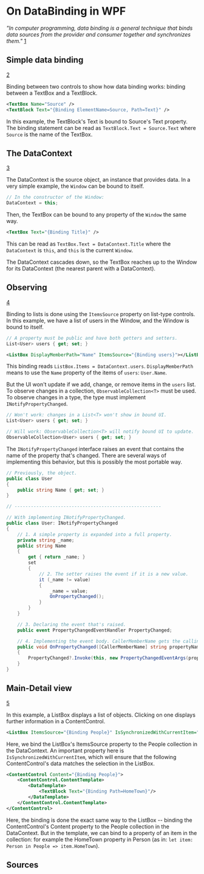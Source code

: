 # On DataBinding in WPF

*"In computer programming, data binding is a general technique that binds data sources from the provider and consumer together and synchronizes them."* [1]

## Simple data binding

[2]

Binding between two controls to show how data binding works: binding between a TextBox and a TextBlock.

```xml
<TextBox Name="Source" />
<TextBlock Text="{Binding ElementName=Source, Path=Text}" />
```

In this example, the TextBlock's Text is bound to Source's Text property. The binding statement can be read as `TextBlock.Text = Source.Text` where `Source` is the name of the TextBox.

## The DataContext

[3]

The DataContext is the source object, an instance that provides data. In a very simple example, the `Window` can be bound to itself.

```c#
// In the constructor of the Window:
DataContext = this;
```

Then, the TextBox can be bound to any property of the `Window` the same way.

```xml
<TextBox Text="{Binding Title}" />
```

This can be read as `TextBox.Text = DataContext.Title` where the `DataContext` is `this`, and `this` is the current `Window`.

The DataContext cascades down, so the TextBox reaches up to the Window for its DataContext (the nearest parent with a DataContext).

## Observing

[4]

Binding to lists is done using the `ItemsSource` property on list-type controls. In this example, we have a list of users in the Window, and the Window is bound to itself.

```c#
// A property must be public and have both getters and setters.
List<User> users { get; set; }
```

```xml
<ListBox DisplayMemberPath="Name" ItemsSource="{Binding users}"></ListBox>
```

This binding reads `ListBox.Items = DataContext.users`. `DisplayMemberPath` means to use the `Name` property of the items of `users`: `User.Name`.

But the UI won't update if we add, change, or remove items in the `users` list. To observe changes in a collection, `ObservableCollection<T>` must be used. To observe changes in a type, the type must implement `INotifyPropertyChanged`.

```c#
// Won't work: changes in a List<T> won't show in bound UI.
List<User> users { get; set; }

// Will work: ObservableCollection<T> will notify bound UI to update.
ObservableCollection<User> users { get; set; }
```

The `INotifyPropertyChanged` interface raises an event that contains the name of the property that's changed. There are several ways of implementing this behavior, but this is possibly the most portable way.

```c#
// Previously, the object.
public class User
{
    public string Name { get; set; }
}

// ------------------------------------------------------

// With implementing INotifyPropertyChanged.
public class User: INotifyPropertyChanged
{
    // 1. A simple property is expanded into a full property.
    private string _name;
    public string Name
    {
        get { return _name; }
        set
        {
            // 2. The setter raises the event if it is a new value.
            it (_name != value)
            {
                _name = value;
                OnPropertyChanged();
            }
        }
    }

    // 3. Declaring the event that's raised.
    public event PropertyChangedEventHandler PropertyChanged;

    // 4. Implementing the event body. CallerMemberName gets the calling property name during compile time.
    public void OnPropertyChanged([CallerMemberName] string propertyName = "")
    {
        PropertyChanged?.Invoke(this, new PropertyChangedEventArgs(propertyName));
    }
}
```

## Main-Detail view

[5]

In this example, a ListBox displays a list of objects. Clicking on one displays further information in a ContentControl.

```xml
<ListBox ItemsSource="{Binding People}" IsSynchronizedWithCurrentItem="True"/>
```

Here, we bind the ListBox's ItemsSource property to the People collection in the DataContext. An important property here is `IsSynchronizedWithCurrentItem`, which will ensure that the following ContentControl's data matches the selection in the ListBox.

```xml
<ContentControl Content="{Binding People}">
    <ContentControl.ContentTemplate>
        <DataTemplate>
            <TextBlock Text="{Binding Path=HomeTown}"/>
        </DataTemplate>
    </ContentControl.ContentTemplate>
</ContentControl>
```

Here, the binding is done the exact same way to the ListBox -- binding the ContentControl's Content property to the People collection in the DataContext. But in the template, we can bind to a property of an item in the collection: for example the HomeTown property in Person (as in: `let item: Person in People => item.HomeTown`).

## Sources

[1]: https://en.wikipedia.org/wiki/Data_binding

[2]: https://wpf-tutorial.com/data-binding/hello-bound-world/

[3]: https://wpf-tutorial.com/data-binding/using-the-datacontext/

[4]: https://wpf-tutorial.com/data-binding/responding-to-changes/

[5]: https://docs.microsoft.com/en-us/dotnet/desktop/wpf/data/how-to-bind-to-a-collection-and-display-information-based-on-selection?view=netframeworkdesktop-4.8